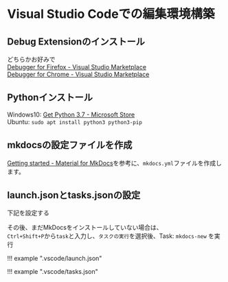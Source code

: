 # Visual Studio Codeでの編集環境構築

## Debug Extensionのインストール
どちらかお好みで  
[Debugger for Firefox - Visual Studio Marketplace](https://marketplace.visualstudio.com/items?itemName=firefox-devtools.vscode-firefox-debug)  
[Debugger for Chrome - Visual Studio Marketplace](https://marketplace.visualstudio.com/items?itemName=msjsdiag.debugger-for-chrome)  

## Pythonインストール
Windows10: [Get Python 3.7 - Microsoft Store](https://www.microsoft.com/store/productId/9NJ46SX7X90P)  
Ubuntu: `sudo apt install python3 python3-pip`  

## mkdocsの設定ファイルを作成
[Getting started -  Material for MkDocs](https://squidfunk.github.io/mkdocs-material/getting-started/#usage)を参考に、`mkdocs.yml`ファイルを作成します。  

## launch.jsonとtasks.jsonの設定
下記を設定する  

その後、まだMkDocsをインストールしていない場合は、  
`Ctrl+Shift+P`から`task`と入力し、`タスクの実行`を選択後、Task: `mkdocs-new` を実行

!!! example ".vscode/launch.json"
	<script src="https://gist.github.com/roy-n-roy/e5034b2725f694e659b8c4b30579a69b.js?file=launch.json"></script>

!!! example ".vscode/tasks.json"
	<script src="https://gist.github.com/roy-n-roy/e5034b2725f694e659b8c4b30579a69b.js?file=tasks.json"></script>

